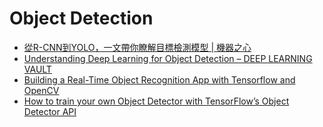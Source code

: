 # Object Detection

* [從R-CNN到YOLO，一文帶你瞭解目標檢測模型 \| 機器之心](https://www.jiqizhixin.com/articles/2018-05-22-13)
* [Understanding Deep Learning for Object Detection – DEEP LEARNING VAULT](http://zoey4ai.com/2018/05/12/deep-learning-object-detection/)
* [Building a Real-Time Object Recognition App with Tensorflow and OpenCV](https://towardsdatascience.com/building-a-real-time-object-recognition-app-with-tensorflow-and-opencv-b7a2b4ebdc32)
* [How to train your own Object Detector with TensorFlow’s Object Detector API](https://towardsdatascience.com/how-to-train-your-own-object-detector-with-tensorflows-object-detector-api-bec72ecfe1d9)

